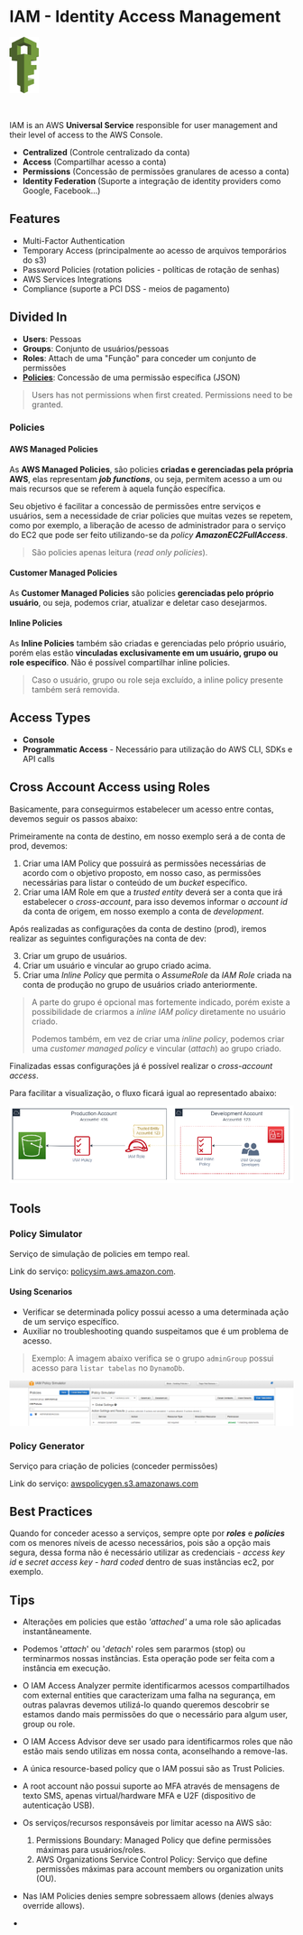 # IAM - Identity Access Management

<img height=100px; alt="iam_logo" src="../../../images/IAM_logo.png" />

<p>&nbsp;</p>

IAM is an AWS **Universal Service** responsible for user management and their level of access to the AWS Console.

- **Centralized** (Controle centralizado da conta)
- **Access** (Compartilhar acesso a conta)
- **Permissions** (Concessão de permissões granulares de acesso a conta)
- **Identity Federation** (Suporte a integração de identity providers como Google, Facebook...)

## Features

- Multi-Factor Authentication
- Temporary Access (principalmente ao acesso de arquivos temporários do s3)
- Password Policies (rotation policies - políticas de rotação de senhas)
- AWS Services Integrations
- Compliance (suporte a PCI DSS - meios de pagamento)

## Divided In

- **Users**: Pessoas
- **Groups**: Conjunto de usuários/pessoas
- **Roles**: Attach de uma "Função" para conceder um conjunto de permissões
- [**Policies**](#policies): Concessão de uma permissão específica (JSON)

> Users has not permissions when first created. Permissions need to be granted.

### Policies

#### AWS Managed Policies

As **AWS Managed Policies**, são policies **criadas e gerenciadas pela própria AWS**, elas representam ***job functions***, ou seja, permitem acesso a um ou mais recursos que se referem à aquela função específica. 

Seu objetivo é facilitar a concessão de permissões entre serviços e usuários, sem a necessidade de criar policies que muitas vezes se repetem, como por exemplo, a liberação de acesso de administrador para o serviço do EC2 que pode ser feito utilizando-se da *policy **AmazonEC2FullAccess***.

> São policies apenas leitura (*read only policies*).

#### Customer Managed Policies

As **Customer Managed Policies** são policies **gerenciadas pelo próprio usuário**, ou seja, podemos criar, atualizar e deletar caso desejarmos.

#### Inline Policies

As **Inline Policies** também são criadas e gerenciadas pelo próprio usuário, porém elas estão **vinculadas exclusivamente em um usuário, grupo ou role específico**. Não é possível compartilhar inline policies.

> Caso o usuário, grupo ou role seja excluído, a inline policy presente também será removida.

## Access Types

- **Console**
- **Programmatic Access** - Necessário para utilização do AWS CLI, SDKs e API calls

## Cross Account Access using Roles

Basicamente, para conseguirmos estabelecer um acesso entre contas, devemos seguir os passos abaixo:

Primeiramente na conta de destino, em nosso exemplo será a de conta de prod, devemos:

1. Criar uma IAM Policy que possuirá as permissões necessárias de acordo com o objetivo proposto, em nosso caso, as permissões necessárias para listar o conteúdo de um *bucket* específico.
2. Criar uma IAM Role em que a *trusted entity* deverá ser a conta que irá estabelecer o *cross-account*, para isso devemos informar o *account id* da conta de origem, em nosso exemplo a conta de *development*.

Após realizadas as configurações da conta de destino (prod), iremos realizar as seguintes configurações na conta de dev:

3. Criar um grupo de usuários.
4. Criar um usuário e vincular ao grupo criado acima.
5. Criar uma *Inline Policy* que permita o *AssumeRole* da *IAM Role* criada na conta de produção no grupo de usuários criado anteriormente.

> A parte do grupo é opcional mas fortemente indicado, porém existe a possibilidade de criarmos a *inline IAM policy* diretamente no usuário criado.
>
> Podemos também, em vez de criar uma *inline policy*, podemos criar uma *customer managed policy* e vincular (*attach*) ao grupo criado.

Finalizadas essas configurações já é possível realizar o *cross-account access*. 

Para facilitar a visualização, o fluxo ficará igual ao representado abaixo:

![iam-cross-account-access](../../../images/iam-cross-account-access.drawio.png)

## Tools

### Policy Simulator

Serviço de simulação de policies em tempo real.

Link do serviço: [policysim.aws.amazon.com](https://policysim.aws.amazon.com/home/index.jsp).

#### Using Scenarios

- Verificar se determinada policy possui acesso a uma determinada ação de um serviço específico.
- Auxiliar no troubleshooting quando suspeitamos que é um problema de acesso.

> Exemplo: A imagem abaixo verifica se o grupo `adminGroup` possui acesso para `listar tabelas` no `DynamoDb`.

![iam policy simulator](../../../images/aws_iam_policy_simulator.png)

### Policy Generator

Serviço para criação de policies (conceder permissões)

Link do serviço: [awspolicygen.s3.amazonaws.com](https://awspolicygen.s3.amazonaws.com/policygen.html)

## Best Practices

Quando for conceder acesso a serviços, sempre opte por ***roles*** e ***policies*** com os menores níveis de acesso necessários, pois são a opção mais segura, dessa forma não é necessário utilizar as credenciais - *access key id* e *secret access key* - *hard coded* dentro de suas instâncias ec2, por exemplo.

## Tips

- Alterações em policies que estão *'attached'* a uma role são aplicadas instantâneamente.

- Podemos '*attach*' ou '*detach*' roles sem pararmos (stop) ou terminarmos nossas instâncias. Esta operação pode ser feita com a instância em execução.

- O IAM Access Analyzer permite identificarmos acessos compartilhados com external entities que caracterizam uma falha na segurança, em outras palavras devemos utilizá-lo quando queremos descobrir se estamos dando mais permissões do que o necessário para algum user, group ou role.

- O IAM Access Advisor deve ser usado para identificarmos roles que não estão mais sendo utilizas em nossa conta, aconselhando a remove-las.

- A única resource-based policy que o IAM possui são as Trust Policies.

- A root account não possui suporte ao MFA através de mensagens de texto SMS, apenas virtual/hardware MFA e U2F (dispositivo de autenticação USB).

- Os serviços/recursos responsáveis por limitar acesso na AWS são:
    1. Permissions Boundary: Managed Policy que define permissões máximas para usuários/roles.
    2. AWS Organizations Service Control Policy: Serviço que define permissões máximas para account members ou organization units (OU).

- Nas IAM Policies denies sempre sobressaem allows (denies always override allows).

- 